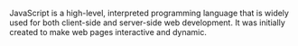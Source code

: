 JavaScript is a high-level, interpreted programming language that is widely used for both client-side and server-side web development. It was initially created to make web pages interactive and dynamic.
